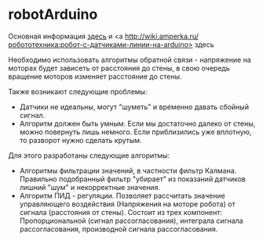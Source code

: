 # robotArduino

Основная информация <a href ="https://habr.com/post/381775/"> здесь</a> и <a http://wiki.amperka.ru/робототехника:робот-с-датчиками-линии-на-arduino> здесь</a>
<p>Необходимо использовать алгоритмы обратной связи - напряжение на моторах будет зависеть от расстояния до стены, в свою очередь вращение моторов изменяет расстояние до стены.</p>
<p>Также возникают следующие проблемы:</p>
<ul>
<li>Датчики не идеальны, могут "шуметь" и временно давать сбойный сигнал.</li>
<li>Алгоритм должен быть умным. Если мы достаточно далеко от стены, можно повернуть лишь немного. Если приблизились уже вплотную, то разворот нужно сделать крутым.</li>
</ul>
<p>Для этого разработаны следующие алгоритмы:</p>
<ul>
<li>Алгоритмы фильтрации значений, в частности фильтр Калмана. Правильно подобранный фильтр "убирает" из показаний датчиков лишний "шум" и некорректные значения.</li>
<li>Алгоритм ПИД - регуляции. Позволяет рассчитать значение управляющего воздействия (Напряжения на моторе робота) от сигнала (расстояния от стены). Состоит из трех компонент: Пропорциональной (сигнал рассогласования), интеграла сигнала рассогласования, производной сигнала рассогласования.</li>
</ul>
